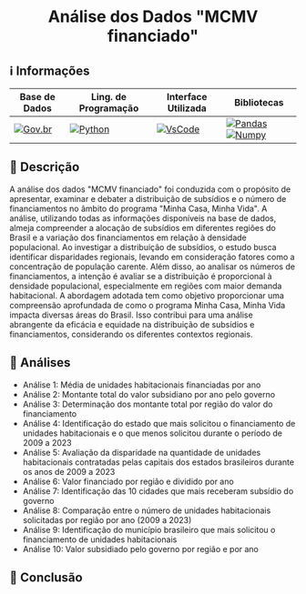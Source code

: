 <h1 align="center"> Análise dos Dados "MCMV financiado" </h1> 

## ℹ️ Informações   
  
| Base de Dados | Ling. de Programação | Interface Utilizada | Bibliotecas |
|-----------------|-------------------|------------------|------------------|
|[![Gov.br](https://img.shields.io/badge/MCMV_Financiado-Gov.br-blue)](https://dados.gov.br/dados/conjuntos-dados/dados-do-minha-casa-minha-vida) | [![Python](https://img.shields.io/badge/Python-v3.11.7-blue)](https://www.python.org/) | [![VsCode](https://img.shields.io/badge/VsCode-v1.85-blue)](https://code.visualstudio.com/) | [![Pandas](https://img.shields.io/badge/Pandas-gray)](https://pandas.pydata.org/) [![Numpy](https://img.shields.io/badge/Numpy-gray)](https://numpy.org/)|

## 📜 Descrição

A análise dos dados "MCMV financiado" foi conduzida com o propósito de apresentar, examinar e debater a distribuição de subsídios e o número de financiamentos no âmbito do programa "Minha Casa, Minha Vida". A análise, utilizando todas as informações disponíveis na base de dados, almeja compreender a alocação de subsídios em diferentes regiões do Brasil e a variação dos financiamentos em relação à densidade populacional. Ao investigar a distribuição de subsídios, o estudo busca identificar disparidades regionais, levando em consideração fatores como a concentração de população carente. Além disso, ao analisar os números de financiamentos, a intenção é avaliar se a distribuição é proporcional à densidade populacional, especialmente em regiões com maior demanda habitacional. A abordagem adotada tem como objetivo proporcionar uma compreensão aprofundada de como o programa Minha Casa, Minha Vida impacta diversas áreas do Brasil. Isso contribui para uma análise abrangente da eficácia e equidade na distribuição de subsídios e financiamentos, considerando os diferentes contextos regionais.

## 📁 Análises

- Análise 1: Média de unidades habitacionais financiadas por ano 
- Análise 2: Montante total do valor subsidiano por ano pelo governo
- Análise 3: Determinação dos montante total por região do valor do financiamento
- Análise 4: Identificação do estado que mais solicitou o financiamento de unidades habitacionais e o que menos solicitou durante o período de 2009 a 2023
- Análise 5: Avaliação da disparidade na quantidade de unidades habitacionais contratadas pelas capitais dos estados brasileiros durante os anos de 2009 a 2023
- Análise 6: Valor financiado por região e dividido por ano
- Análise 7: Identificação das 10 cidades que mais receberam subsídio do governo
- Análise 8: Comparação entre o número de unidades habitacionais solicitadas por região por ano (2009 a 2023)
- Análise 9: Identificação do município brasileiro que mais solicitou o financiamento de unidades habitacionais 
- Análise 10: Valor subsidiado pelo governo por região e por ano 

## 🔗 Conclusão 















